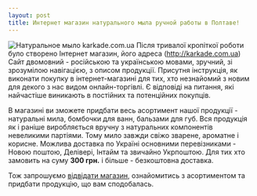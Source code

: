 ```yaml
---
layout: post
title: Интернет магазин натурального мыла ручной работы в Полтаве!
---
```


![Натуральное мыло karkade.com.ua](http://3.bp.blogspot.com/-FDcnJbmqFpE/UXWPWUdOwFI/AAAAAAAAAtQ/S-cIiRZiM8E/s1600/IMG_9950+(260).JPG)
Після тривалої кропіткої роботи було створено Інтернет магазин, його адреса (http://karkade.com.ua) Сайт двомовний - російською та українською мовами, зручний, зі зрозумілою навігацією, з описом продукції. Присутня інструкція, як виконати покупку в інтернет-магазині для тих, хто незнайомий з новим для декого з нас видом онлайн-торгівлі. Є відповіді на питання, які найчастіше виникають в постійних та потенційних покупців.

В магазині ви зможете придбати весь асортимент нашої продукції - натуральні мила, бомбочки для ванн, бальзами для губ. Вся продукція як і раніше виробляється вручну з натуральних компонентів невеликими партіями. Тому мило завжди свіжо зварене, ароматне і корисне. Можлива доставка по Україні основними перевізниками - Новою поштою, Делівері, Інтайм та звичайно Укрпоштою. Для тих хто замовить на суму **300 грн.** і більше - безкоштовна доставка.

Тож запрошуємо [відвідати магазин](http://karkade.com.ua), ознайомитись з асортиментом та придбати продукцію, що вам сподобалась.

